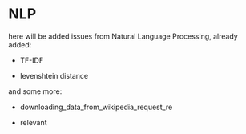 # NLP

here will be added issues from Natural Language Processing, already added:

* TF-IDF

* levenshtein distance


and some more:

* downloading_data_from_wikipedia_request_re 

* relevant 










